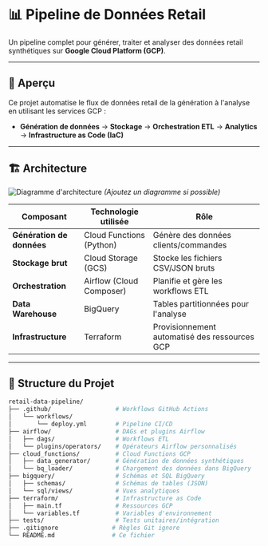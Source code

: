 # 📊 Pipeline de Données Retail

Un pipeline complet pour générer, traiter et analyser des données retail synthétiques sur **Google Cloud Platform (GCP)**.

---

## 📌 Aperçu
Ce projet automatise le flux de données retail de la génération à l'analyse en utilisant les services GCP :
- **Génération de données** → **Stockage** → **Orchestration ETL** → **Analytics** → **Infrastructure as Code (IaC)**

---

## 🏗 Architecture
![Diagramme d'architecture](docs/architecture.png) *(Ajoutez un diagramme si possible)*

| Composant               | Technologie utilisée     | Rôle                                   |
|-------------------------|--------------------------|----------------------------------------|
| **Génération de données** | Cloud Functions (Python) | Génère des données clients/commandes   |
| **Stockage brut**       | Cloud Storage (GCS)      | Stocke les fichiers CSV/JSON bruts     |
| **Orchestration**       | Airflow (Cloud Composer) | Planifie et gère les workflows ETL     |
| **Data Warehouse**      | BigQuery                 | Tables partitionnées pour l'analyse    |
| **Infrastructure**      | Terraform                | Provisionnement automatisé des ressources GCP |

---

## 📁 Structure du Projet
```bash
retail-data-pipeline/
├── .github/                  # Workflows GitHub Actions
│   └── workflows/
│       └── deploy.yml        # Pipeline CI/CD
├── airflow/                  # DAGs et plugins Airflow
│   ├── dags/                 # Workflows ETL
│   └── plugins/operators/    # Opérateurs Airflow personnalisés
├── cloud_functions/          # Cloud Functions GCP
│   ├── data_generator/       # Génération de données synthétiques
│   └── bq_loader/            # Chargement des données dans BigQuery
├── bigquery/                 # Schémas et SQL BigQuery
│   ├── schemas/              # Schémas de tables (JSON)
│   └── sql/views/            # Vues analytiques
├── terraform/                # Infrastructure as Code
│   ├── main.tf               # Ressources GCP
│   └── variables.tf          # Variables d'environnement
├── tests/                    # Tests unitaires/intégration
├── .gitignore               # Règles Git ignore
└── README.md                # Ce fichier
